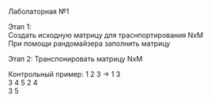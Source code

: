 Лаболаторная №1  

Этап 1:  
Создать исходную матрицу для траснпортирования NxM  
При помощи рандомайзера заполнить матрицу  

Этап 2:
Транспонировать матрицу NxM  

Контрольный пример:
1 2 3   ->  1 3  
3 4 5       2 4  
            3 5  
